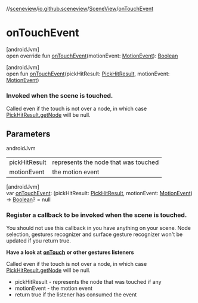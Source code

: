 //[sceneview](../../../index.md)/[io.github.sceneview](../index.md)/[SceneView](index.md)/[onTouchEvent](on-touch-event.md)

# onTouchEvent

[androidJvm]\
open override fun [onTouchEvent](on-touch-event.md)(motionEvent: [MotionEvent](https://developer.android.com/reference/kotlin/android/view/MotionEvent.html)): [Boolean](https://kotlinlang.org/api/latest/jvm/stdlib/kotlin/-boolean/index.html)

[androidJvm]\
open fun [onTouchEvent](on-touch-event.md)(pickHitResult: [PickHitResult](../../com.google.ar.sceneform/-pick-hit-result/index.md), motionEvent: [MotionEvent](https://developer.android.com/reference/kotlin/android/view/MotionEvent.html))

###  Invoked when the scene is touched.

Called even if the touch is not over a node, in which case [PickHitResult.getNode](../../../../arsceneview/com.google.ar.sceneform/-pick-hit-result/get-node.md) will be null.

## Parameters

androidJvm

| | |
|---|---|
| pickHitResult | represents the node that was touched |
| motionEvent | the motion event |

[androidJvm]\
var [onTouchEvent](on-touch-event.md): (pickHitResult: [PickHitResult](../../com.google.ar.sceneform/-pick-hit-result/index.md), motionEvent: [MotionEvent](https://developer.android.com/reference/kotlin/android/view/MotionEvent.html)) -&gt; [Boolean](https://kotlinlang.org/api/latest/jvm/stdlib/kotlin/-boolean/index.html)? = null

###  Register a callback to be invoked when the scene is touched.

You should not use this callback in you have anything on your scene. Node selection, gestures recognizer and surface gesture recognizer won't be updated if you return true.

**Have a look at** [**onTouch**](on-touch.md) **or other gestures listeners**

Called even if the touch is not over a node, in which case [PickHitResult.getNode](../../../../arsceneview/com.google.ar.sceneform/-pick-hit-result/get-node.md) will be null.

- 
   pickHitResult - represents the node that was touched if any
- 
   motionEvent - the motion event
- 
   return true if the listener has consumed the event
